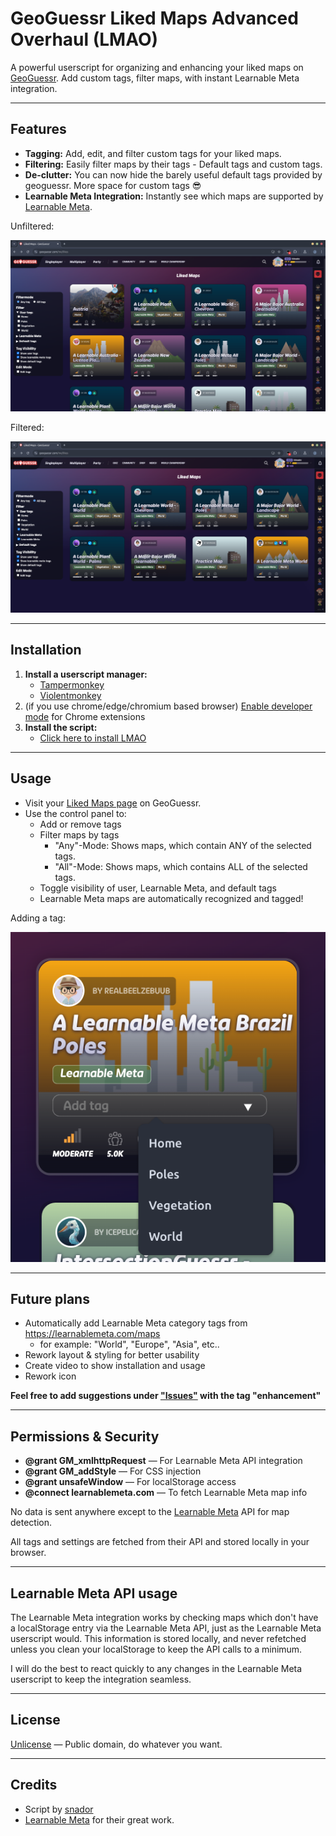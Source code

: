 # GeoGuessr Liked Maps Advanced Overhaul (LMAO)

A powerful userscript for organizing and enhancing your liked maps on [GeoGuessr](https://www.geoguessr.com/). Add custom tags, filter maps, with instant Learnable Meta integration.

---

## Features

- **Tagging:** Add, edit, and filter custom tags for your liked maps.
- **Filtering:** Easily filter maps by their tags - Default tags and custom tags.
- **De-clutter:** You can now hide the barely useful default tags provided by geoguessr. More space for custom tags 😎
- **Learnable Meta Integration:** Instantly see which maps are supported by [Learnable Meta](https://learnablemeta.com/).

Unfiltered:

![Unfiltered](https://github.com/schnador/geoguessr-lmao/raw/main/img/activated.png)

Filtered:

![Filtered](https://github.com/schnador/geoguessr-lmao/raw/main/img/filtered.png)

---

## Installation

1. **Install a userscript manager:**
   - [Tampermonkey](https://www.tampermonkey.net/)
   - [Violentmonkey](https://violentmonkey.github.io/)
2. (if you use chrome/edge/chromium based browser) [Enable developer mode](https://www.tampermonkey.net/faq.php?locale=en#Q209) for Chrome extensions
3. **Install the script:**
   - [Click here to install LMAO](https://github.com/schnador/geoguessr-lmao/raw/refs/heads/main/geoguessr-lmao.user.js)

---

## Usage

- Visit your [Liked Maps page](https://www.geoguessr.com/me/likes) on GeoGuessr.
- Use the control panel to:
  - Add or remove tags
  - Filter maps by tags
    - "Any"-Mode: Shows maps, which contain ANY of the selected tags.
    - "All"-Mode: Shows maps, which contains ALL of the selected tags.
  - Toggle visibility of user, Learnable Meta, and default tags
  - Learnable Meta maps are automatically recognized and tagged!

Adding a tag:

![Adding a tag](https://github.com/schnador/geoguessr-lmao/raw/main/img/add-tag.png)

---

## Future plans

- Automatically add Learnable Meta category tags from https://learnablemeta.com/maps
  - for example: "World", "Europe", "Asia", etc..
- Rework layout & styling for better usability
- Create video to show installation and usage
- Rework icon

**Feel free to add suggestions under ["Issues"](https://github.com/schnador/geoguessr-lmao/issues/new) with the tag "enhancement"**

---

## Permissions & Security

- **@grant GM_xmlhttpRequest** — For Learnable Meta API integration
- **@grant GM_addStyle** — For CSS injection
- **@grant unsafeWindow** — For localStorage access
- **@connect learnablemeta.com** — To fetch Learnable Meta map info

No data is sent anywhere except to the [Learnable Meta](https://learnablemeta.com/) API for map detection.

All tags and settings are fetched from their API and stored locally in your browser.

---

## Learnable Meta API usage

The Learnable Meta integration works by checking maps which don't have a localStorage entry via the Learnable Meta API, just as the Learnable Meta userscript would.
This information is stored locally, and never refetched unless you clean your localStorage to keep the API calls to a minimum.

I will do the best to react quickly to any changes in the Learnable Meta userscript to keep the integration seamless.

---

## License

[Unlicense](https://unlicense.org/) — Public domain, do whatever you want.

---

## Credits

- Script by [snador](https://github.com/schnador)
- [Learnable Meta](https://learnablemeta.com/) for their great work.
